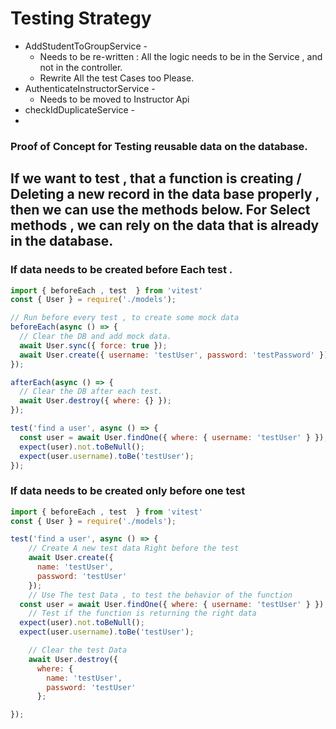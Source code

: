 # Testing Strategy

- AddStudentToGroupService -
    - Needs to be re-written : All the logic needs to be in the Service , and not in the controller.
    - Rewrite All the test Cases too Please.
- AuthenticateInstructorService -
    - Needs to be moved to Instructor Api
- checkIdDuplicateService -
- 

### Proof of Concept for Testing reusable data on the database.

## If we want to test , that a function is creating / Deleting a new record in the data base properly , then we can use the methods below. For Select methods , we can rely on the data that is already in the database.

### If data needs to be created before Each test .

```jsx
import { beforeEach , test  } from 'vitest'
const { User } = require('./models');

// Run before every test , to create some mock data
beforeEach(async () => {
  // Clear the DB and add mock data.
  await User.sync({ force: true });
  await User.create({ username: 'testUser', password: 'testPassword' });
});

afterEach(async () => {
  // Clear the DB after each test.
  await User.destroy({ where: {} });
});

test('find a user', async () => {
  const user = await User.findOne({ where: { username: 'testUser' } });
  expect(user).not.toBeNull();
  expect(user.username).toBe('testUser');
});
```

### If data needs to be created only before one test

```jsx
import { beforeEach , test  } from 'vitest'
const { User } = require('./models');

test('find a user', async () => {
	// Create A new test data Right before the test 
	await User.create({
      name: 'testUser',
      password: 'testUser'
    });
	// Use The test Data , to test the behavior of the function 
  const user = await User.findOne({ where: { username: 'testUser' } });
	// Test if the function is returning the right data
  expect(user).not.toBeNull();
  expect(user.username).toBe('testUser');

	// Clear the test Data 
	await User.destroy({
      where: {
        name: 'testUser',
        password: 'testUser'
      };

});
```